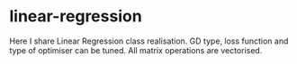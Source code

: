 # linear-regression
Here I share Linear Regression class realisation. GD type, loss function and type of optimiser can be tuned.
All matrix operations are vectorised.
